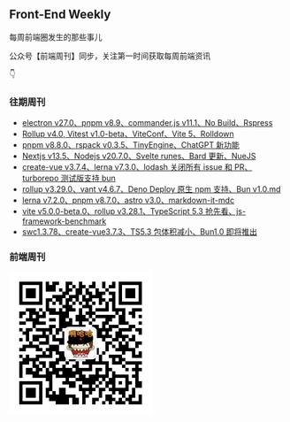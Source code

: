 ## Front-End Weekly

每周前端圈发生的那些事儿

公众号【前端周刊】同步，关注第一时间获取每周前端资讯

👇

### 往期周刊

- [electron v27.0、pnpm v8.9、commander.js v11.1、No Build、Rspress](https://github.com/hezizi/front-end-weekly/blob/main/src/2023-10-13.md)
- [Rollup v4.0, Vitest v1.0-beta、ViteConf、Vite 5、Rolldown](https://github.com/hezizi/front-end-weekly/blob/main/src/2023-10-06.md)
- [pnpm v8.8.0、rspack v0.3.5、TinyEngine、ChatGPT 新功能](https://github.com/hezizi/front-end-weekly/blob/main/src/2023-09-28.md)
- [Nextjs v13.5、Nodejs v20.7.0、Svelte runes、Bard 更新、NueJS](https://github.com/hezizi/front-end-weekly/blob/main/src/2023-09-22.md)
- [create-vue v3.7.4、lerna v7.3.0、lodash 关闭所有 issue 和 PR、turborepo 测试版支持 bun](https://github.com/hezizi/front-end-weekly/blob/main/src/2023-09-17.md)
- [rollup v3.29.0、vant v4.6.7、Deno Deploy 原生 npm 支持、Bun v1.0.md](https://github.com/hezizi/front-end-weekly/blob/main/src/2023-09-08.md)
- [lerna v7.2.0、pnpm v8.7.0、astro v3.0、markdown-it-mdc](https://github.com/hezizi/front-end-weekly/blob/main/src/2023-09-02.md)
- [vite v5.0.0-beta.0、rollup v3.28.1、TypeScript 5.3 抢先看、js-framework-benchmark](https://github.com/hezizi/front-end-weekly/blob/main/src/2023-08-25.md)
- [swc1.3.78、create-vue3.7.3、TS5.3 包体积减小、Bun1.0 即将推出](https://github.com/hezizi/front-end-weekly/blob/main/src/2023-08-20.md)

### 前端周刊

![前端周刊](./assets/yuci_gzh.jpg)
